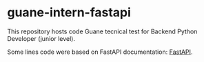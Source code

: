 # guane-intern-fastapi

This repository hosts code Guane tecnical test for Backend Python Developer (junior level).

Some lines code were based on FastAPI documentation: [FastAPI](https://fastapi.tiangolo.com/).
